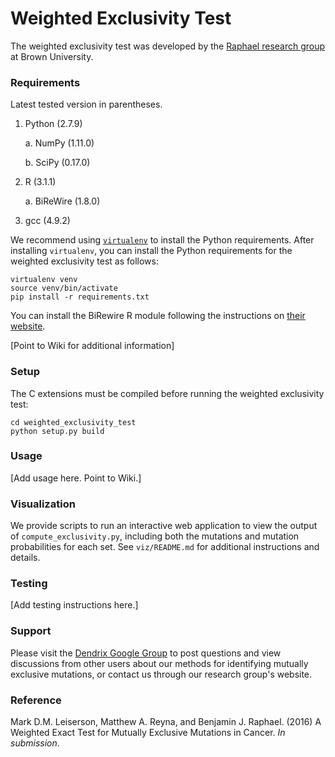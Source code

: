# Weighted Exclusivity Test #

The weighted exclusivity test was developed by the [Raphael research group](http://compbio.cs.brown.edu/) at Brown University.

### Requirements ###

Latest tested version in parentheses.

1. Python (2.7.9)

    a. NumPy (1.11.0)

    b. SciPy (0.17.0)

2. R (3.1.1)

    a. BiReWire (1.8.0)
3. gcc (4.9.2)

We recommend using [`virtualenv`](https://virtualenv.pypa.io/en/latest/) to install the Python requirements. After installing `virtualenv`, you can install the Python requirements for the weighted exclusivity test as follows:

    virtualenv venv
    source venv/bin/activate
    pip install -r requirements.txt

You can install the BiRewire R module following the instructions on [their website](https://www.bioconductor.org/packages/release/bioc/html/BiRewire.html).

[Point to Wiki for additional information]

### Setup ###

The C extensions must be compiled before running the weighted exclusivity test:

    cd weighted_exclusivity_test
    python setup.py build

### Usage ###
[Add usage here. Point to Wiki.]

### Visualization ###

We provide scripts to run an interactive web application to view the output of `compute_exclusivity.py`, including both the mutations and mutation probabilities for each set. See `viz/README.md` for additional instructions and details.

### Testing ###
[Add testing instructions here.]

### Support ###

Please visit the [Dendrix Google Group](https://groups.google.com/forum/#!forum/dendrix) to post questions and view discussions from other users about our methods for identifying mutually exclusive mutations, or contact us through our research group's website.

### Reference ###

Mark D.M. Leiserson, Matthew A. Reyna, and Benjamin J. Raphael. (2016) A Weighted Exact Test for Mutually Exclusive Mutations in Cancer. *In submission*.
